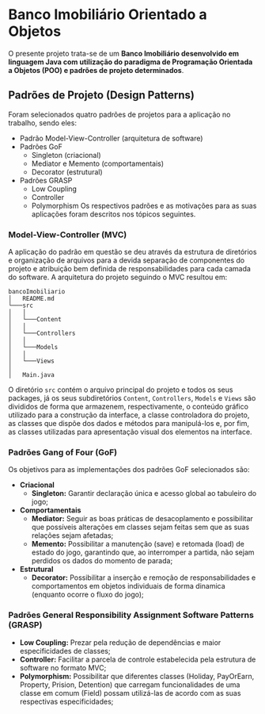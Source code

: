 # Banco Imobiliário Orientado a Objetos

O presente projeto trata-se de um **Banco Imobiliário desenvolvido em linguagem Java com utilização do paradigma de Programação Orientada a Objetos (POO) e padrões de projeto determinados**.

## Padrões de Projeto (Design Patterns)

Foram selecionados quatro padrões de projetos para a aplicação no trabalho, sendo eles: 
- Padrão Model-View-Controller (arquitetura de software)
- Padrões GoF 
    - Singleton (criacional)
    - Mediator e Memento (comportamentais) 
    - Decorator (estrutural)
- Padrões GRASP 
    - Low Coupling
    - Controller 
    - Polymorphism 
Os respectivos padrões e as motivações para as suas aplicações foram descritos nos tópicos seguintes.

### Model-View-Controller (MVC)

A aplicação do padrão em questão se deu através da estrutura de diretórios e organização de arquivos para a devida separação de componentes do projeto e atribuição bem definida de responsabilidades para cada camada do software. A arquitetura do projeto seguindo o MVC resultou em:
```
bancoImobiliario
│   README.md
└───src
│   │
│   └───Content
│   │
│   └───Controllers
│   │
│   └───Models
│   │
│   └───Views
│   
│   Main.java    
``` 
O diretório ``src`` contém o arquivo principal do projeto e todos os seus packages, já os seus subdiretórios ``Content``, ``Controllers``, ``Models`` e ``Views`` são divididos de forma que armazenem, respectivamente, o conteúdo gráfico utilizado para a construção da interface, a classe controladora do projeto, as classes que dispõe dos dados e métodos para manipulá-los e, por fim, as classes utilizadas para apresentação visual dos elementos na interface.    

### Padrões Gang of Four (GoF)

Os objetivos para as implementações dos padrões GoF selecionados são: 

- **Criacional**
    - **Singleton:** Garantir declaração única e acesso global ao tabuleiro do jogo;
- **Comportamentais**
    - **Mediator:** Seguir as boas práticas de desacoplamento e possibilitar que possíveis alterações em classes sejam feitas sem que as suas relações sejam afetadas;
    - **Memento:** Possibilitar a manutenção (save) e retomada (load) de estado do jogo, garantindo que, ao interromper a partida, não sejam perdidos os dados do momento de parada;
- **Estrutural**
    - **Decorator:** Possibilitar a inserção e remoção de responsabilidades e comportamentos em objetos individuais de forma dinamica (enquanto ocorre o fluxo do jogo);

### Padrões General Responsibility Assignment Software Patterns (GRASP)

- **Low Coupling:** Prezar pela redução de dependências e maior especificidades de classes;
- **Controller:** Facilitar a parcela de controle estabelecida pela estrutura de software no formato MVC;
- **Polymorphism:** Possibilitar que diferentes classes (Holiday, PayOrEarn, Property, Prision, Detention) que carregam funcionalidades de uma classe em comum (Field) possam utilizá-las de acordo com as suas respectivas especificidades; 